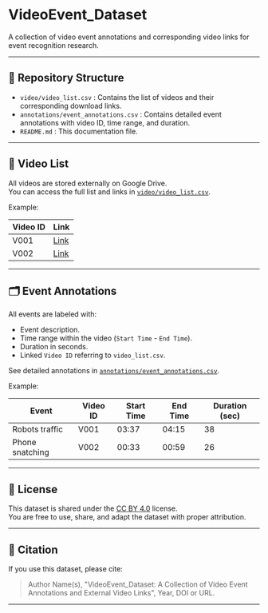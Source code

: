 # VideoEvent_Dataset

A collection of video event annotations and corresponding video links for event recognition research.

---

## 📂 Repository Structure

- `video/video_list.csv` : Contains the list of videos and their corresponding download links.
- `annotations/event_annotations.csv` : Contains detailed event annotations with video ID, time range, and duration.
- `README.md` : This documentation file.

---

## 🎥 Video List

All videos are stored externally on Google Drive.  
You can access the full list and links in [`video/video_list.csv`](video/video_list.csv).

Example:

| Video ID | Link                                                             |
|----------|------------------------------------------------------------------|
| V001     | [Link](https://drive.google.com/file/d/1ttJ0jipjbrgNj7kbf_fsQqPDUzYt-AR/view?usp=sharing) |
| V002     | [Link](https://drive.google.com/file/d/1A3TTkXSnK7xDtSwbMgbLmT1n1Qb9vrx5/view?usp=sharing) |

---

## 🗂 Event Annotations

All events are labeled with:
- Event description.
- Time range within the video (`Start Time` - `End Time`).
- Duration in seconds.
- Linked `Video ID` referring to `video_list.csv`.

See detailed annotations in [`annotations/event_annotations.csv`](annotations/event_annotations.csv).

Example:

| Event                    | Video ID | Start Time | End Time | Duration (sec) |
|--------------------------|----------|------------|----------|----------------|
| Robots traffic            | V001     | 03:37      | 04:15    | 38             |
| Phone snatching           | V002     | 00:33      | 00:59    | 26             |

---

## 🔖 License

This dataset is shared under the [CC BY 4.0](https://creativecommons.org/licenses/by/4.0/) license.  
You are free to use, share, and adapt the dataset with proper attribution.

---

## 🤝 Citation

If you use this dataset, please cite:
> Author Name(s), "VideoEvent_Dataset: A Collection of Video Event Annotations and External Video Links", Year, DOI or URL.

---
